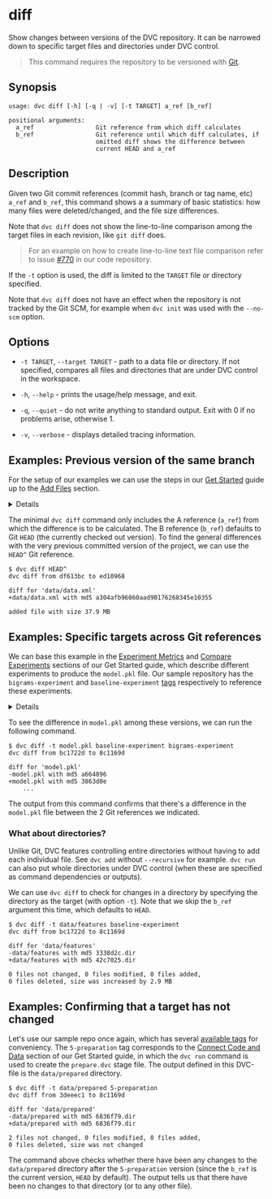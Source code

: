 # diff

Show changes between versions of the DVC repository. It can be narrowed down to
specific target files and directories under DVC control.

> This command requires the repository to be versioned with
> [Git](https://git-scm.com/).

## Synopsis

```usage
usage: dvc diff [-h] [-q | -v] [-t TARGET] a_ref [b_ref]

positional arguments:
  a_ref                 Git reference from which diff calculates
  b_ref                 Git reference until which diff calculates, if
                        omitted diff shows the difference between
                        current HEAD and a_ref
```

## Description

Given two Git commit references (commit hash, branch or tag name, etc) `a_ref`
and `b_ref`, this command shows a a summary of basic statistics: how many files
were deleted/changed, and the file size differences.

Note that `dvc diff` does not show the line-to-line comparison among the target
files in each revision, like `git diff` does.

> For an example on how to create line-to-line text file comparison refer to
> issue
> [#770](https://github.com/iterative/dvc/issues/770#issuecomment-512693256) in
> our code repository.

If the `-t` option is used, the diff is limited to the `TARGET` file or
directory specified.

Note that `dvc diff` does not have an effect when the repository is not tracked
by the Git SCM, for example when `dvc init` was used with the `--no-scm` option.

## Options

- `-t TARGET`, `--target TARGET` - path to a data file or directory. If not
  specified, compares all files and directories that are under DVC control in
  the workspace.

- `-h`, `--help` - prints the usage/help message, and exit.

- `-q`, `--quiet` - do not write anything to standard output. Exit with 0 if no
  problems arise, otherwise 1.

- `-v`, `--verbose` - displays detailed tracing information.

## Examples: Previous version of the same branch

For the setup of our examples we can use the steps in our
[Get Started](/doc/get-started) guide up to the
[Add Files](/doc/get-started/add-files) section.

<details>

### Click and expand to setup example

Start by cloning our sample repo if you don't already have it. Then move into
the repo and checkout the
[version](https://github.com/iterative/example-get-started/releases/tag/3-add-file)
corresponding to the add-files section mentioned above

```dvc
$ git clone https://github.com/iterative/example-get-started
Cloning into 'example-get-started'...

$ cd example-get-started
$ git checkout 3-add-file
Note: checking out '3-add-file'...

$ dvc pull
Preparing to download data from 'https://remote.dvc.org/get-started'
...
```

Now let's create a virtual environment with
[virtualenv](https://virtualenv.pypa.io/en/stable/) and install the
requirements.

```dvc
$ virtualenv -p python3 .env
$ source .env/bin/activate
$ pip install -r requirements.txt
```

</details>

The minimal `dvc diff` command only includes the A reference (`a_ref`) from
which the difference is to be calculated. The B reference (`b_ref`) defaults to
Git `HEAD` (the currently checked out version). To find the general differences
with the very previous committed version of the project, we can use the `HEAD^`
Git reference.

```dvc
$ dvc diff HEAD^
dvc diff from df613bc to ed10968

diff for 'data/data.xml'
+data/data.xml with md5 a304afb96060aad90176268345e10355

added file with size 37.9 MB
```

## Examples: Specific targets across Git references

We can base this example in the [Experiment Metrics](/doc/get-started/metrics)
and [Compare Experiments](/doc/get-started/compare-experiments) sections of our
Get Started guide, which describe different experiments to produce the
`model.pkl` file. Our sample repository has the `bigrams-experiment` and
`baseline-experiment`
[tags](https://github.com/iterative/example-get-started/tags) respectively to
reference these experiments.

<details>

### Click and expand to setup example

Having followed the previous example's setup, move into the
`example-get-started` directory. Then make sure that you have the latest code
and data with the following commands.

```dvc
$ git checkout master
$ dvc fetch -T
```

The `-T` flag passed to `dvc fetch` makes sure we have all the data files
related to all existing tags in the repo. You take a look at the
[available tags](https://github.com/iterative/example-get-started/tags) of our
sample repo.

</details>

To see the difference in `model.pkl` among these versions, we can run the
following command.

```dvc
$ dvc diff -t model.pkl baseline-experiment bigrams-experiment
dvc diff from bc1722d to 8c1169d

diff for 'model.pkl'
-model.pkl with md5 a664896
+model.pkl with md5 3863d0e
    ...
```

The output from this command confirms that there's a difference in the
`model.pkl` file between the 2 Git references we indicated.

### What about directories?

Unlike Git, DVC features controlling entire directories without having to add
each individual file. See `dvc add` without `--recursive` for example. `dvc run`
can also put whole directories under DVC control (when these are specified as
command dependencies or outputs).

We can use `dvc diff` to check for changes in a directory by specifying the
directory as the target (with option `-t`). Note that we skip the `b_ref`
argument this time, which defaults to `HEAD`.

```dvc
$ dvc diff -t data/features baseline-experiment
dvc diff from bc1722d to 8c1169d

diff for 'data/features'
-data/features with md5 3338d2c.dir
+data/features with md5 42c7025.dir

0 files not changed, 0 files modified, 0 files added,
0 files deleted, size was increased by 2.9 MB
```

## Examples: Confirming that a target has not changed

Let's use our sample repo once again, which has several
[available tags](https://github.com/iterative/example-get-started/tags) for
conveniency. The `5-preparation` tag corresponds to the
[Connect Code and Data](/doc/get-started/connect-code-and-data) section of our
Get Started guide, in which the `dvc run` command is used to create the
`prepare.dvc` stage file. The output defined in this DVC-file is the
`data/prepared` directory.

```dvc
$ dvc diff -t data/prepared 5-preparation
dvc diff from 3deeec1 to 8c1169d

diff for 'data/prepared'
-data/prepared with md5 6836f79.dir
+data/prepared with md5 6836f79.dir

2 files not changed, 0 files modified, 0 files added,
0 files deleted, size was not changed
```

The command above checks whether there have been any changes to the
`data/prepared` directory after the `5-preparation` version (since the `b_ref`
is the current version, `HEAD` by default). The output tells us that there have
been no changes to that directory (or to any other file).
